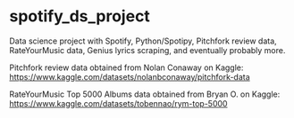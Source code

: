 # spotify_ds_project
Data science project with Spotify, Python/Spotipy, Pitchfork review data, RateYourMusic data, Genius lyrics scraping, and eventually probably more.

Pitchfork review data obtained from Nolan Conaway on Kaggle:
https://www.kaggle.com/datasets/nolanbconaway/pitchfork-data

RateYourMusic Top 5000 Albums data obtained from Bryan O. on Kaggle:
https://www.kaggle.com/datasets/tobennao/rym-top-5000
